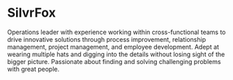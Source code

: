 # SilvrFox
Operations leader with experience working within cross-functional teams to drive innovative solutions through process improvement, relationship management, project management, and employee development. Adept at wearing multiple hats and digging into the details without losing sight of the bigger picture. Passionate about finding and solving challenging problems with great people.
